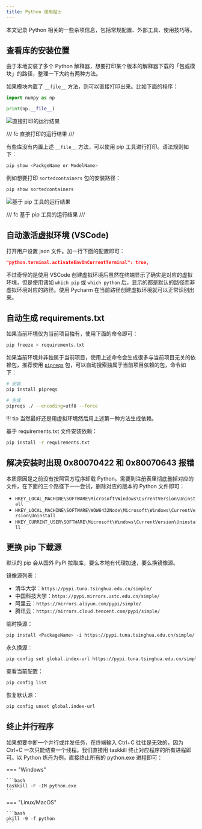 ```yaml
---
title: Python 使用贴士
---
```


本文记录 Python 相关的一些杂项信息，包括常规配置、外部工具、使用技巧等。

## 查看库的安装位置

由于本地安装了多个 Python 解释器，想要打印某个版本的解释器下载的「包或模块」的路径，整理一下大约有两种方法。

如果模块内置了 `__file__` 方法，则可以直接打印出来。比如下面的程序：

```python
import numpy as np

print(np.__file__)
```

![直接打印的运行结果](https://cdn.dwj601.cn/images/202406052305698.png)

/// fc
直接打印的运行结果
///

有些库没有内置上述 `__file__` 方法，可以使用 pip 工具进行打印。语法规则如下：

```bash
pip show <PackgeName or ModelName>
```

例如想要打印 `sortedcontainers` 包的安装路径：

```bash
pip show sortedcontainers
```

![基于 pip 工具的运行结果](https://cdn.dwj601.cn/images/202406052310960.png)

/// fc
基于 pip 工具的运行结果
///

## 自动激活虚拟环境 (VSCode)

打开用户设置 json 文件。加一行下面的配置即可：

```json
"python.terminal.activateEnvInCurrentTerminal": true,
```

不过奇怪的是使用 VSCode 创建虚拟环境后虽然在终端显示了确实是对应的虚拟环境，但是使用诸如 `which pip` 或 `which python` 后，显示的都是默认的路径而非虚拟环境对应的路径。使用 Pycharm 在当前路径创建虚拟环境就可以正常识别出来。

## 自动生成 requirements.txt

如果当前环境仅为当前项目独有，使用下面的命令即可：

```bash
pip freeze > requirements.txt
```

如果当前环境并非独属于当前项目，使用上述命令会生成很多与当前项目无关的依赖包，推荐使用 [`pipreqs`](https://github.com/bndr/pipreqs) 包，可以自动搜索独属于当前项目依赖的包，命令如下：

```bash
# 安装
pip install pipreqs

# 生成
pipreqs ./ --encoding=utf8 --force
```

!!! tip
    当然最好还是用虚拟环境然后用上述第一种方法生成依赖。

基于 requirements.txt 文件安装依赖：

```bash
pip install -r requirements.txt
```

## 解决安装时出现 0x80070422 和 0x80070643 报错

本质原因是之前没有按照官方程序卸载 Python。需要到注册表里彻底删掉对应的文件，在下面的三个路径下一一尝试，删除对应的版本的 Python 文件即可：

- `HKEY_LOCAL_MACHINE\SOFTWARE\Microsoft\Windows\CurrentVersion\Uninstall`
- `HKEY_LOCAL_MACHINE\SOFTWARE\WOW6432Node\Microsoft\Windows\CurrentVersion\Uninstall`
- `HKEY_CURRENT_USER\SOFTWARE\Microsoft\Windows\CurrentVersion\Uninstall`

## 更换 pip 下载源

默认的 pip 会从国外 PyPI 拉取库，要么本地有代理加速，要么换镜像源。

镜像源列表：

- 清华大学：`https://pypi.tuna.tsinghua.edu.cn/simple/`
- 中国科技大学：`https://pypi.mirrors.ustc.edu.cn/simple/`
- 阿里云：`https://mirrors.aliyun.com/pypi/simple/`
- 腾讯云：`https://mirrors.cloud.tencent.com/pypi/simple/`

临时换源：

```bash
pip install <PackageName> -i https://pypi.tuna.tsinghua.edu.cn/simple/
```

永久换源：

```bash
pip config set global.index-url https://pypi.tuna.tsinghua.edu.cn/simple/
```

查看当前配置：

```bash
pip config list
```

恢复默认源：

```bash
pip config unset global.index-url
```

## 终止并行程序

如果想要中断一个并行或并发任务，在终端输入 Ctrl+C 往往是无效的，因为 Ctrl+C 一次只能结束一个线程。我们直接用 taskkill 终止对应程序的所有进程即可。以 Python 炼丹为例，直接终止所有的 python.exe 进程即可：

=== "Windows"

    ```bash
    taskkill -F -IM python.exe
    ```

=== "Linux/MacOS"

    ```bash
    pkill -9 -f python
    ```

